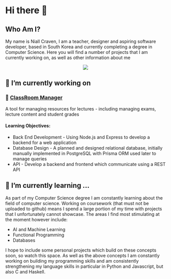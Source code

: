 # Hi there 👋

## Who Am I?

My name is Niall Craven, I am a teacher, designer and aspiring software developer, based in South Korea and currently completing a degree in Computer Science. Here you will find a number of projects that I am currently working on, as well as other information about me

<p align="center">
  <a href="https://skillicons.dev">
    <img src="https://skillicons.dev/icons?i=html,css,js,nodejs,express,react,git,webpack,jest, postgres,python" />
  </a>
</p>

## 🔭 I’m currently working on

### 📃 [ClassRoom Manager](https://github.com/niallantony/ClassRoomManager)

A tool for managing resources for lectures - including managing exams, lecture content and student grades

#### Learning Objectives:
- Back End Development - Using Node.js and Express to develop a backend for a web application
- Database Design - A planned and designed relational database, initially manually implemented in PostgreSQL with Prisma ORM used later to manage queries
- API - Develop a backend and frontend which communicate using a REST API

## 🌱 I’m currently learning ...

As part of my Computer Science degree I am constantly learning about the field of computer science. Working on coursework (that must not be uploaded to github) means I spend a large portion of my time with projects that I unfortunately cannot showcase. The areas I find most stimulating at the moment however include:
- AI and Machine Learning
- Functional Programming
- Databases

I hope to include some personal projects which build on these concepts soon, so watch this space.
As well as the above concepts I am constantly working on building my programming skills and am consistently strengthening my language skills in particular in Python and Javascript, but also C and Haskell.

<!--
**niallantony/niallantony** is a ✨ _special_ ✨ repository because its `README.md` (this file) appears on your GitHub profile.

Here are some ideas to get you started:

- 🔭 I’m currently working on ...
- 🌱 I’m currently learning ...
- 👯 I’m looking to collaborate on ...
- 🤔 I’m looking for help with ...
- 💬 Ask me about ...
- 📫 How to reach me: ...
- 😄 Pronouns: ...
- ⚡ Fun fact: ...
-->
